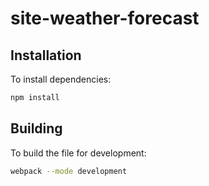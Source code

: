 # site-weather-forecast

## Installation
To install dependencies:

```sh
npm install
```

## Building
To build the file for development:

```sh
webpack --mode development
```
